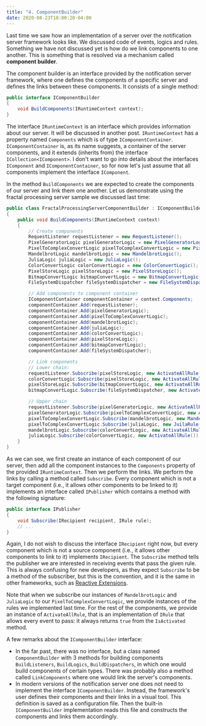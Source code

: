 ```yaml
---
title: "4. ComponentBuilder"
date: 2020-08-23T18:00:20-04:00
---
```


Last time we saw how an implementation of a server over the notification server framework looks like. We discussed code of events, logics and rules. Something we have not discussed yet is how do we link components to one another. This is something that is resolved via a mechanism called **component builder**.

The component builder is an interface provided by the notification server framework, where one defines the components of a specific server and defines the links between these components. It consists of a single method:

```csharp
public interface IComponentBuilder
{
    void BuildComponents(IRuntimeContext context);
}
```

The interface `IRuntimeContext` is an interface which provides information about our server. It will be discussed in another post. `IRuntimeContext` has a property named `Components` which is of type `IComponentContainer`. `IComponentContainer` is, as its name suggests, a container of the server components, and it extends (inherits from) the interface `ICollection<IComponent>`. I don't want to go into details about the interfaces `IComponent` and `IComponentContainer`, so for now let's just assume that all components implement the interface `IComponent`.

In the method `BuildComponents` we are expected to create the components of our server and link them one another. Let us demonstrate using the fractal processing server sample we discussed last time:

```csharp
public class FractalProcessingServerComponentBuilder : IComponentBuilder
{
    public void BuildComponents(IRuntimeContext context)
    {
        // Create components
        RequestListener requestListener = new RequestListener();
        PixelGeneratorLogic pixelGeneratorLogic = new PixelGeneratorLogic();
        PixelToComplexConvertLogic pixelToComplexConvertLogic = new PixelToComplexConvertLogic();
        MandelbrotLogic mandelbrotLogic = new MandelbrotLogic();
        JuliaLogic juliaLogic = new JuliaLogic();
        ColorConvertLogic colorConvertLogic = new ColorConvertLogic();
        PixelStoreLogic pixelStoreLogic = new PixelStoreLogic();
        BitmapConvertLogic bitmapConvertLogic = new BitmapConvertLogic();
        FileSystemDispatcher fileSystemDispatcher = new FileSystemDispatcher();

        // Add components to component container
        IComponentContainer componentContainer = context.Components;
        componentContainer.Add(requestListener);
        componentContainer.Add(pixelGeneratorLogic);
        componentContainer.Add(pixelToComplexConvertLogic);
        componentContainer.Add(mandelbrotLogic);
        componentContainer.Add(juliaLogic);
        componentContainer.Add(colorConvertLogic);
        componentContainer.Add(pixelStoreLogic);
        componentContainer.Add(bitmapConvertLogic);
        componentContainer.Add(fileSystemDispatcher);

        // Link components
        // Lower chain:
        requestListener.Subscribe(pixelStoreLogic, new ActivateAllRule());
        colorConvertLogic.Subscribe(pixelStoreLogic, new ActivateAllRule());
        pixelStoreLogic.Subscribe(bitmapConvertLogic, new ActivateAllRule());
        bitmapConvertLogic.Subscribe(fileSystemDispatcher, new ActivateAllRule());

        // Upper chain
        requestListener.Subscribe(pixelGeneratorLogic, new ActivateAllRule());
        pixelGeneratorLogic.Subscribe(pixelToComplexConvertLogic, new ActivateAllRule());
        pixelToComplexConvertLogic.Subscribe(mandelbrotLogic, new MandelbrotRule());
        pixelToComplexConvertLogic.Subscribe(juliaLogic, new JuilaRule());
        mandelbrotLogic.Subscribe(colorConvertLogic, new ActivateAllRule());
        juliaLogic.Subscribe(colorConvertLogic, new ActivateAllRule());
    }
}
```

As we can see, we first create an instance of each component of our server, then add all the component instances to the `Components` property of the provided `IRuntimeContext`. Then we perform the links. We perform the links by calling a method called `Subscribe`. Every component which is not a target component (i.e., it allows other components to be linked to it) implements an interface called `IPublisher` which contains a method with the following signature:

```csharp
public interface IPublisher
{
    void Subscribe(IRecipient recipient, IRule rule);
    // ...
}
```

Again, I do not wish to discuss the interface `IRecipient` right now, but every component which is not a source component (i.e., it allows other components to link to it) implements `IRecipient`. The `Subscribe` method tells the publisher we are interested in receiving events that pass the given rule. This is always confusing for new developers, as they expect `Subscribe` to be a method of the subscriber, but this is the convention, and it is the same in other frameworks, such as [Reactive Extensions](https://docs.microsoft.com/en-us/dotnet/api/system.iobservable-1?view=netcore-3.1).

Note that when we subscribe our instances of `MandelbrotLogic` and `JuliaLogic` to our `PixelToComplexConvertLogic`, we provide instances of the rules we implemented last time. For the rest of the components, we provide an instance of `ActivateAllRule`, that is an implementation of `IRule` that allows every event to pass: it always returns `true` from the `IsActivated` method.

A few remarks about the `IComponentBuilder` interface:
* In the far past, there was no interface, but a class named `ComponentBuilder` with 3 methods for building components `BuildListeners`, `BuildLogics`, `BuildDispatchers`, in which one would build components of certain types. There was probably also a method called `LinkComponents` where one would link the server's components.
* In modern versions of the notification server one does not need to implement the interface `IComponentBuilder`. Instead, the framework's user defines their components and their links in a visual tool. This definition is saved as a configuration file. Then the built-in `IComponentBuilder` implementation reads this file and constructs the components and links them accordingly.
